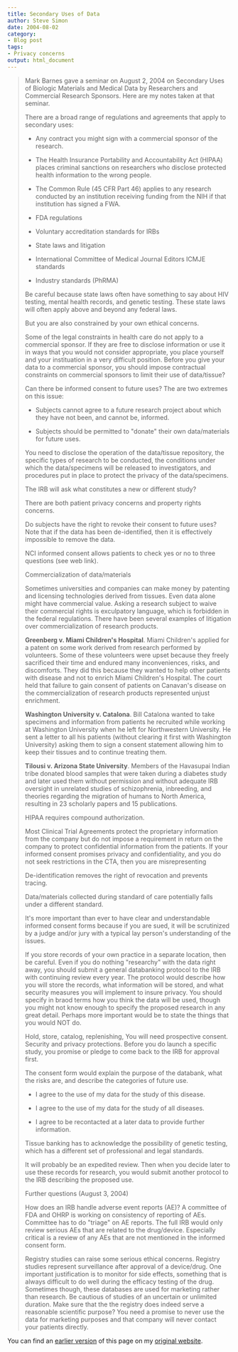 ```yaml
---
title: Secondary Uses of Data
author: Steve Simon
date: 2004-08-02
category:
- Blog post
tags:
- Privacy concerns
output: html_document
---
```

> Mark Barnes gave a seminar on August 2, 2004 on Secondary Uses of
> Biologic Materials and Medical Data by Researchers and Commercial
> Research Sponsors. Here are my notes taken at that seminar.
>
> There are a broad range of regulations and agreements that apply to
> secondary uses:
>
> -   Any contract you might sign with a commercial sponsor of the
>     research.
>
> -   The Health Insurance Portability and Accountability Act (HIPAA)
>     places criminal sanctions on researchers who disclose protected
>     health information to the wrong people.
>
> -   The Common Rule (45 CFR Part 46) applies to any research conducted
>     by an institution receiving funding from the NIH if that
>     institution has signed a FWA.
>
> -   FDA regulations
>
> -   Voluntary accreditation standards for IRBs
>
> -   State laws and litigation
>
> -   International Committee of Medical Journal Editors ICMJE standards
>
> -   Industry standards (PhRMA)
>
> Be careful because state laws often have something to say about HIV
> testing, mental health records, and genetic testing. These state laws
> will often apply above and beyond any federal laws.
>
> But you are also constrained by your own ethical concerns.
>
> Some of the legal constraints in health care do not apply to a
> commercial sponsor. If they are free to disclose information or use it
> in ways that you would not consider appropriate, you place yourself
> and your instituation in a very difficult position. Before you give
> your data to a commercial sponsor, you should impose contractual
> constraints on commercial sponsors to limit their use of data/tissue?
>
> Can there be informed consent to future uses? The are two extremes on
> this issue:
>
> -   Subjects cannot agree to a future research project about which
>     they have not been, and cannot be, informed.
>
> -   Subjects should be permitted to \"donate\" their own
>     data/materials for future uses.
>
> You need to disclose the operation of the data/tissue repository, the
> specific types of research to be conducted, the conditions under which
> the data/specimens will be released to investigators, and procedures
> put in place to protect the privacy of the data/specimens.
>
> The IRB will ask what constitutes a new or different study?
>
> There are both patient privacy concerns and property rights concerns.
>
> Do subjects have the right to revoke their consent to future uses?
> Note that if the data has been de-identified, then it is effectively
> impossible to remove the data.
>
> NCI informed consent allows patients to check yes or no to three
> questions (see web link).
>
> Commercialization of data/materials
>
> Sometimes universities and companies can make money by patenting and
> licensing technologies derived from tissues. Even data alone might
> have commercial value. Asking a research subject to waive their
> commercial rights is exculpatory language, which is forbidden in the
> federal regulations. There have been several examples of litigation
> over commercialization of research products.
>
> **Greenberg v. Miami Children\'s Hospital**. Miami Children\'s applied
> for a patent on some work derived from research performed by
> volunteers. Some of these volunteers were upset because they freely
> sacrificed their time and endured many inconveniences, risks, and
> discomforts. They did this because they wanted to help other patients
> with disease and not to enrich Miami Children\'s Hospital. The court
> held that failure to gain consent of patients on Canavan\'s disease on
> the commercialization of research products represented unjust
> enrichment.
>
> **Washington University v. Catalona**. Bill Catalona wanted to take
> specimens and information from patients he recruited while working at
> Washington University when he left for Northwestern University. He
> sent a letter to all his patients (without clearing it first with
> Washington University) asking them to sign a consent statement
> allowing him to keep their tissues and to continue treating them.
>
> **Tilousi v. Arizona State University**. Members of the Havasupai
> Indian tribe donated blood samples that were taken during a diabetes
> study and later used them without permission and without adequate IRB
> oversight in unrelated studies of schizophrenia, inbreeding, and
> theories regarding the migration of humans to North America, resulting
> in 23 scholarly papers and 15 publications.
>
> HIPAA requires compound authorization.
>
> Most Clinical Trial Agreements protect the proprietary information
> from the company but do not impose a requirement in return on the
> company to protect confidential information from the patients. If your
> informed consent promises privacy and confidentiality, and you do not
> seek restrictions in the CTA, then you are misrepresenting
>
> De-identification removes the right of revocation and prevents
> tracing.
>
> Data/materials collected during standard of care potentially falls
> under a different standard.
>
> It\'s more important than ever to have clear and understandable
> informed consent forms because if you are sued, it will be scrutinized
> by a judge and/or jury with a typical lay person\'s understanding of
> the issues.
>
> If you store records of your own practice in a separate location, then
> be careful. Even if you do nothing \"researchy\" with the data right
> away, you should submit a general databanking protocol to the IRB with
> continuing review every year. The protocol would describe how you will
> store the records, what information will be stored, and what security
> measures you will implement to insure privacy. You should specify in
> braod terms how you think the data will be used, though you might not
> know enough to specify the proposed research in any great detail.
> Perhaps more important would be to state the things that you would NOT
> do.
>
> Hold, store, catalog, replenishing, You will need prospective consent.
> Security and privacy protections. Before you do launch a specific
> study, you promise or pledge to come back to the IRB for approval
> first.
>
> The consent form would explain the purpose of the databank, what the
> risks are, and describe the categories of future use.
>
> -   I agree to the use of my data for the study of this disease.
>
> -   I agree to the use of my data for the study of all diseases.
>
> -   I agree to be recontacted at a later data to provide further
>     information.
>
> Tissue banking has to acknowledge the possibility of genetic testing,
> which has a different set of professional and legal standards.
>
> It will probably be an expedited review. Then when you decide later to
> use these records for research, you would submit another protocol to
> the IRB describing the proposed use.
>
> Further questions (August 3, 2004)
>
> How does an IRB handle adverse event reports (AE)? A committee of FDA
> and OHRP is working on consistency of reporting of AEs. Committee has
> to do \"triage\" on AE reports. The full IRB would only review serious
> AEs that are related to the drug/device. Especially critical is a
> review of any AEs that are not mentioned in the informed consent form.
>
> Registry studies can raise some serious ethical concerns. Registry
> studies represent surveillance after approval of a device/drug. One
> important justification is to monitor for side effects, something that
> is always difficult to do well during the efficacy testing of the
> drug. Sometimes though, these databases are used for marketing rather
> than research. Be cautious of studies of an uncertain or unlimited
> duration. Make sure that the the registry does indeed serve a
> reasonable scientific purpose? You need a promise to never use the
> data for marketing purposes and that company will never contact your
> patients directly.

You can find an [earlier version](http://www.pmean.com/04/SecondaryUses.html) of this page on my [original website](http://www.pmean.com/original_site.html).
